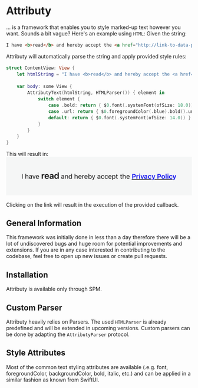 # Attributy

... is a framework that enables you to style marked-up text however you want. Sounds a bit vague? Here's an example using `HTML`:
Given the string: 
```html
I have <b>read</b> and hereby accept the <a href="http://link-to-data-privacy.com/">Privacy Policy</a>!
```

Attributy will automatically parse the string and apply provided style rules:

```swift
struct ContentView: View {
    let htmlString = "I have <b>read</b> and hereby accept the <a href=\"http://link-to-data-privacy.com/\">Privacy Policy</a>"

    var body: some View {
        AttributyText(htmlString, HTMLParser()) { element in
            switch element {
                case .bold: return { $0.font(.systemFont(ofSize: 18.0)).bold() }
                case .url: return { $0.foregroundColor(.blue).bold().underline(.black).url({ print($0.absoluteString) }) }
                default: return { $0.font(.systemFont(ofSize: 14.0)) }
            }
        }
    }
}
```

This will result in: 
![Preview](preview.png "Preview")

Clicking on the link will result in the execution of the provided callback.

## General Information
This framework was initially done in less than a day therefore there will be a lot of undiscovered bugs and huge room for potential improvements and extensions. If you are in any case interested in contributing to the codebase, feel free to open up new issues or create pull requests. 
## Installation
Attributy is available only through SPM.

## Custom Parser
Attributy heavily relies on Parsers. The used `HTMLParser` is already predefined and will be extended in upcoming versions. 
Custom parsers can be done by adapting the `AttributyParser` protocol.

## Style Attributes
Most of the common text styling attributes are available (.e.g. font, foregroundColor, backgroundColor, bold, italic, etc.) and can be applied in a similar fashion as known from SwiftUI.